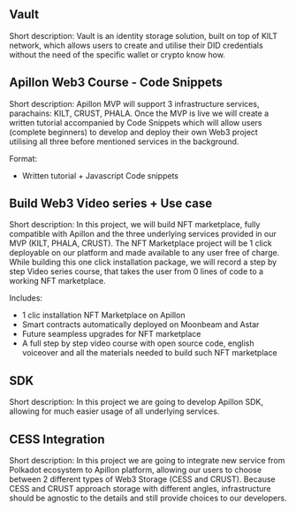 
## Vault

Short description: 
Vault is an identity storage solution, built on top of KILT network, which allows users to create and utilise their DID credentials without the need of the specific wallet or crypto know how. 

## Apillon Web3 Course - Code Snippets

Short description:
Apillon MVP will support 3 infrastructure services, parachains: KILT, CRUST, PHALA. Once the MVP is live we will create a written tutorial accompanied by Code Snippets which will allow users (complete beginners) to develop and deploy their own Web3 project utilising all three before mentioned services in the background. 

Format: 
- Written tutorial + Javascript Code snippets


## Build Web3 Video series + Use case

Short description: 
In this project, we will build NFT marketplace, fully compatible with Apillon and the three underlying services provided in our MVP (KILT, PHALA, CRUST). The NFT Marketplace project will be 1 click deployable on our platform and made available to any user free of charge. 
While building this one click installation package, we will record a step by step Video series course, that takes the user from 0 lines of code to a working NFT marketplace. 

Includes: 
- 1 clic installation NFT Marketplace on Apillon
- Smart contracts automatically deployed on Moonbeam and Astar
- Future seampless upgrades for NFT marketplace
- A full step by step video course with open source code, english voiceover and all the materials needed to build such NFT marketplace


## SDK 
Short description: 
In this project we are going to develop Apillon SDK, allowing for much easier usage of all underlying services. 


## CESS Integration

Short description:
In this project we are going to integrate new service from Polkadot ecosystem to Apillon platform, allowing our users to choose between 2 different types of Web3 Storage (CESS and CRUST). Because CESS and CRUST approach storage with different angles, infrastructure should be agnostic to the details and still provide choices to our developers. 